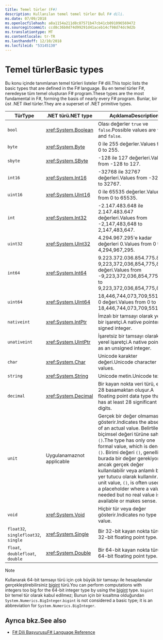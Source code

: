 ```yaml
---
title: Temel türler (F#)
description: Kullanılan temel temel türler Bul F# dili.
ms.date: 07/09/2018
ms.openlocfilehash: a8a1154a211d8c87571b47cb41cb091096569472
ms.sourcegitcommit: ccd8c36b0d74d99291d41aceb14cf98d74dc9d2b
ms.translationtype: MT
ms.contentlocale: tr-TR
ms.lasthandoff: 12/10/2018
ms.locfileid: "53145130"
---
```

# <a name="basic-types"></a><span data-ttu-id="278f6-103">Temel türler</span><span class="sxs-lookup"><span data-stu-id="278f6-103">Basic types</span></span>

<span data-ttu-id="278f6-104">Bu konu içinde tanımlanan temel türleri listeler F# dili.</span><span class="sxs-lookup"><span data-stu-id="278f6-104">This topic lists the basic types that are defined in the F# language.</span></span> <span data-ttu-id="278f6-105">Bu en temel türler F#, neredeyse tüm temel oluşturan F# program.</span><span class="sxs-lookup"><span data-stu-id="278f6-105">These types are the most fundamental in F#, forming the basis of nearly every F# program.</span></span> <span data-ttu-id="278f6-106">Bunlar, bir üst .NET ilkel türler.</span><span class="sxs-lookup"><span data-stu-id="278f6-106">They are a superset of .NET primitive types.</span></span>

|<span data-ttu-id="278f6-107">Tür</span><span class="sxs-lookup"><span data-stu-id="278f6-107">Type</span></span>|<span data-ttu-id="278f6-108">.NET türü</span><span class="sxs-lookup"><span data-stu-id="278f6-108">.NET type</span></span>|<span data-ttu-id="278f6-109">Açıklama</span><span class="sxs-lookup"><span data-stu-id="278f6-109">Description</span></span>|
|----|---------|-----------|
|`bool`|<xref:System.Boolean>|<span data-ttu-id="278f6-110">Olası değerler `true` ve `false`.</span><span class="sxs-lookup"><span data-stu-id="278f6-110">Possible values are `true` and `false`.</span></span>|
|`byte`|<xref:System.Byte>|<span data-ttu-id="278f6-111">0 ile 255 değerler.</span><span class="sxs-lookup"><span data-stu-id="278f6-111">Values from 0 to 255.</span></span>|
|`sbyte`|<xref:System.SByte>|<span data-ttu-id="278f6-112">-128 ile 127 değerleri.</span><span class="sxs-lookup"><span data-stu-id="278f6-112">Values from -128 to 127.</span></span>|
|`int16`|<xref:System.Int16>|<span data-ttu-id="278f6-113">-32768 ile 32767 değerleri.</span><span class="sxs-lookup"><span data-stu-id="278f6-113">Values from -32768 to 32767.</span></span>|
|`uint16`|<xref:System.UInt16>|<span data-ttu-id="278f6-114">0 ile 65535 değerler.</span><span class="sxs-lookup"><span data-stu-id="278f6-114">Values from 0 to 65535.</span></span>|
|`int`|<xref:System.Int32>|<span data-ttu-id="278f6-115">-2.147.483.648 ile 2.147.483.647 değerleri.</span><span class="sxs-lookup"><span data-stu-id="278f6-115">Values from -2,147,483,648 to 2,147,483,647.</span></span>|
|`uint32`|<xref:System.UInt32>|<span data-ttu-id="278f6-116">4.294.967.295'e kadar değerleri 0.</span><span class="sxs-lookup"><span data-stu-id="278f6-116">Values from 0 to 4,294,967,295.</span></span>|
|`int64`|<xref:System.Int64>|<span data-ttu-id="278f6-117">9.223.372.036.854.775.807-9,223,372,036,854,775,808 değeri.</span><span class="sxs-lookup"><span data-stu-id="278f6-117">Values from -9,223,372,036,854,775,808 to 9,223,372,036,854,775,807.</span></span>|
|`uint64`|<xref:System.UInt64>|<span data-ttu-id="278f6-118">18,446,744,073,709,551,615 0 değeri.</span><span class="sxs-lookup"><span data-stu-id="278f6-118">Values from 0 to 18,446,744,073,709,551,615.</span></span>|
|`nativeint`|<xref:System.IntPtr>|<span data-ttu-id="278f6-119">İmzalı bir tamsayı olarak yerel bir işaretçi.</span><span class="sxs-lookup"><span data-stu-id="278f6-119">A native pointer as a signed integer.</span></span>|
|`unativeint`|<xref:System.UIntPtr>|<span data-ttu-id="278f6-120">İşaretsiz bir tamsayı olarak yerel işaretçi.</span><span class="sxs-lookup"><span data-stu-id="278f6-120">A native pointer as an unsigned integer.</span></span>|
|`char`|<xref:System.Char>|<span data-ttu-id="278f6-121">Unicode karakter değeri.</span><span class="sxs-lookup"><span data-stu-id="278f6-121">Unicode character values.</span></span>|
|`string`|<xref:System.String>|<span data-ttu-id="278f6-122">Unicode metin.</span><span class="sxs-lookup"><span data-stu-id="278f6-122">Unicode text.</span></span>|
|`decimal`|<xref:System.Decimal>|<span data-ttu-id="278f6-123">Bir kayan nokta veri türü, en az 28 basamaktan oluşur.</span><span class="sxs-lookup"><span data-stu-id="278f6-123">A floating point data type that has at least 28 significant digits.</span></span>|
|`unit`|<span data-ttu-id="278f6-124">Uygulanamaz</span><span class="sxs-lookup"><span data-stu-id="278f6-124">not applicable</span></span>|<span data-ttu-id="278f6-125">Gerçek bir değer olmaması gösterir.</span><span class="sxs-lookup"><span data-stu-id="278f6-125">Indicates the absence of an actual value.</span></span> <span data-ttu-id="278f6-126">Belirtilen tek biçimsel değeri türüne sahip `()`.</span><span class="sxs-lookup"><span data-stu-id="278f6-126">The type has only one formal value, which is denoted `()`.</span></span> <span data-ttu-id="278f6-127">Birimi değeri `()`, genellikle burada bir değer gerekiyordu ancak gerçek değer kullanılabilir veya anlamlı bir yer tutucu olarak kullanılır.</span><span class="sxs-lookup"><span data-stu-id="278f6-127">The unit value, `()`, is often used as a placeholder where a value is needed but no real value is available or makes sense.</span></span>|
|`void`|<xref:System.Void>|<span data-ttu-id="278f6-128">Hiçbir tür veya değer gösterir.</span><span class="sxs-lookup"><span data-stu-id="278f6-128">Indicates no type or value.</span></span>|
|<span data-ttu-id="278f6-129">`float32`, `single`</span><span class="sxs-lookup"><span data-stu-id="278f6-129">`float32`, `single`</span></span>|<xref:System.Single>|<span data-ttu-id="278f6-130">Bir 32-bit kayan nokta türü.</span><span class="sxs-lookup"><span data-stu-id="278f6-130">A 32-bit floating point type.</span></span>|
|<span data-ttu-id="278f6-131">`float`, `double`</span><span class="sxs-lookup"><span data-stu-id="278f6-131">`float`, `double`</span></span>|<xref:System.Double>|<span data-ttu-id="278f6-132">Bir 64-bit kayan nokta türü.</span><span class="sxs-lookup"><span data-stu-id="278f6-132">A 64-bit floating point type.</span></span>|

> [!NOTE]
> <span data-ttu-id="278f6-133">Kullanarak 64-bit tamsayı türü için çok büyük bir tamsayı ile hesaplamalar gerçekleştirebilirsiniz [bigint](https://msdn.microsoft.com/library/dc8be18d-4042-46c4-b136-2f21a84f6efa) türü.</span><span class="sxs-lookup"><span data-stu-id="278f6-133">You can perform computations with integers too big for the 64-bit integer type by using the [bigint](https://msdn.microsoft.com/library/dc8be18d-4042-46c4-b136-2f21a84f6efa) type.</span></span> <span data-ttu-id="278f6-134">`bigint` bir temel tür olarak kabul edilmez; Bunun için bir kısaltma olduğundan `System.Numerics.BigInteger`.</span><span class="sxs-lookup"><span data-stu-id="278f6-134">`bigint` is not considered a basic type; it is an abbreviation for `System.Numerics.BigInteger`.</span></span>

## <a name="see-also"></a><span data-ttu-id="278f6-135">Ayrıca bkz.</span><span class="sxs-lookup"><span data-stu-id="278f6-135">See also</span></span>

- [<span data-ttu-id="278f6-136">F# Dili Başvurusu</span><span class="sxs-lookup"><span data-stu-id="278f6-136">F# Language Reference</span></span>](index.md)
